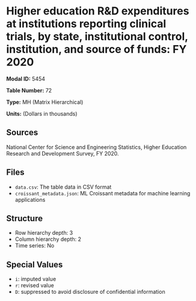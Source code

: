# Higher education R&D expenditures at institutions reporting clinical trials, by state, institutional control, institution, and source of funds: FY 2020

**Modal ID:** 5454

**Table Number:** 72

**Type:** MH (Matrix Hierarchical)

**Units:** (Dollars in thousands)

## Sources

National Center for Science and Engineering Statistics, Higher Education Research and Development Survey, FY 2020.

## Files

- `data.csv`: The table data in CSV format
- `croissant_metadata.json`: ML Croissant metadata for machine learning applications

## Structure

- Row hierarchy depth: 3
- Column hierarchy depth: 2
- Time series: No

## Special Values

- `i`: imputed value
- `r`: revised value
- `D`: suppressed to avoid disclosure of confidential information
